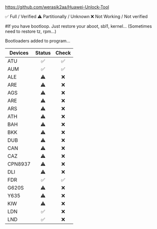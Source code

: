 https://github.com/werasik2aa/Huawei-Unlock-Tool

✅ Full / Verified
⚠️ Partitionally / Unknown
❌ Not Working / Not verified

#If you have bootloop. Just restore your aboot, sbl1, kernel... (Sometimes need to restore tz, rpm...)

Bootloaders added to program...

| Devices       | Status | Check |
| ------------- | :----: | :---: |
| ATU           |   ✅   |  ✅  |
| AUM           |   ✅   |  ✅  |
| ALE           |   ⚠️   |  ❌  |
| ARE           |   ⚠️   |  ❌  |
| AGS           |   ⚠️   |  ❌  |
| ARE           |   ⚠️   |  ❌  |
| ARS           |   ⚠️   |  ❌  |
| ATH           |   ⚠️   |  ❌  |
| BAH           |   ⚠️   |  ❌  |
| BKK           |   ⚠️   |  ❌  |
| DUB           |   ⚠️   |  ❌  |
| CAN           |   ⚠️   |  ❌  |
| CAZ           |   ⚠️   |  ❌  |
| CPN8937       |   ⚠️   |  ❌  |
| DLI           |   ⚠️   |  ❌  |
| FDR           |   ✅   |  ✅  |
| G620S         |   ⚠️   |  ❌  |
| Y635          |   ⚠️   |  ❌  |
| KIW           |   ⚠️   |  ❌  |
| LDN           |   ✅   |  ❌  |
| LND           |   ✅   |  ❌  |
